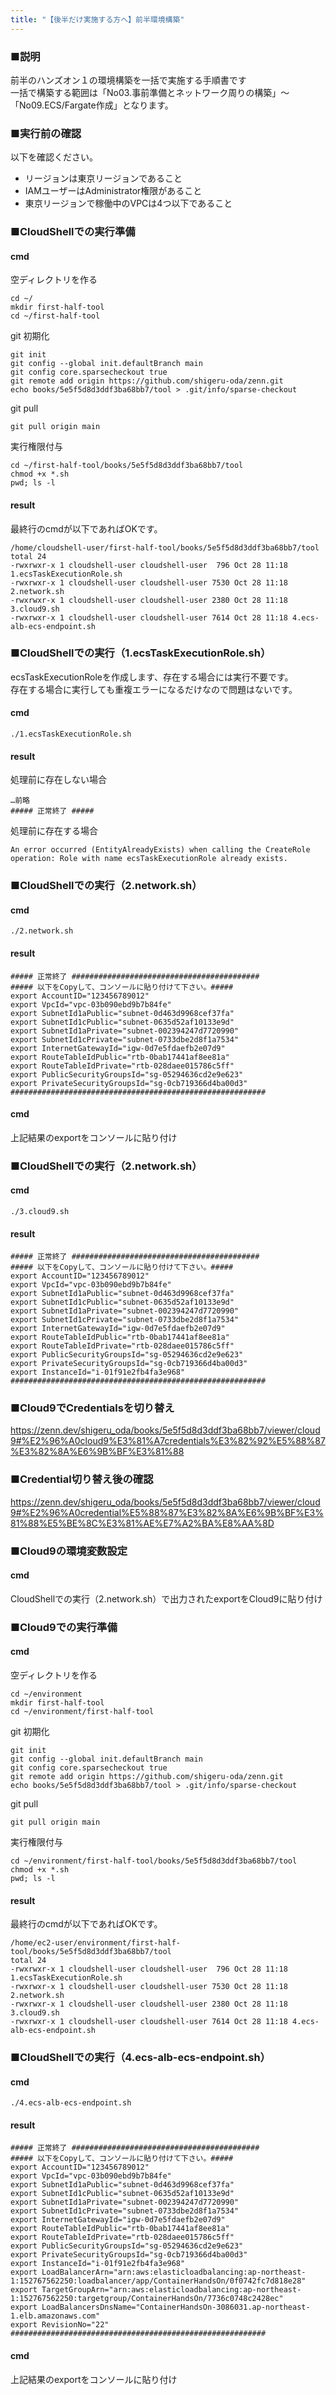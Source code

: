 ```yaml
---
title: "【後半だけ実施する方へ】前半環境構築"
---
```

### ■説明

前半のハンズオン１の環境構築を一括で実施する手順書です  
一括で構築する範囲は「No03.事前準備とネットワーク周りの構築」〜「No09.ECS/Fargate作成」となります。

### ■実行前の確認

以下を確認ください。

- リージョンは東京リージョンであること
- IAMユーザーはAdministrator権限があること
- 東京リージョンで稼働中のVPCは4つ以下であること

### ■CloudShellでの実行準備

#### cmd

空ディレクトリを作る

```shell
cd ~/
mkdir first-half-tool
cd ~/first-half-tool
```

git 初期化

```shell
git init
git config --global init.defaultBranch main
git config core.sparsecheckout true
git remote add origin https://github.com/shigeru-oda/zenn.git
echo books/5e5f5d8d3ddf3ba68bb7/tool > .git/info/sparse-checkout
```

git pull

```shell
git pull origin main
```

実行権限付与

```shell
cd ~/first-half-tool/books/5e5f5d8d3ddf3ba68bb7/tool
chmod +x *.sh
pwd; ls -l
```

#### result

最終行のcmdが以下であればOKです。

```shell
/home/cloudshell-user/first-half-tool/books/5e5f5d8d3ddf3ba68bb7/tool
total 24
-rwxrwxr-x 1 cloudshell-user cloudshell-user  796 Oct 28 11:18 1.ecsTaskExecutionRole.sh
-rwxrwxr-x 1 cloudshell-user cloudshell-user 7530 Oct 28 11:18 2.network.sh
-rwxrwxr-x 1 cloudshell-user cloudshell-user 2380 Oct 28 11:18 3.cloud9.sh
-rwxrwxr-x 1 cloudshell-user cloudshell-user 7614 Oct 28 11:18 4.ecs-alb-ecs-endpoint.sh
```

### ■CloudShellでの実行（1.ecsTaskExecutionRole.sh）

ecsTaskExecutionRoleを作成します、存在する場合には実行不要です。  
存在する場合に実行しても重複エラーになるだけなので問題はないです。

#### cmd

```shell
./1.ecsTaskExecutionRole.sh
```

#### result

処理前に存在しない場合

```shell
…前略
##### 正常終了 #####
```

処理前に存在する場合

```shell
An error occurred (EntityAlreadyExists) when calling the CreateRole operation: Role with name ecsTaskExecutionRole already exists.
```

### ■CloudShellでの実行（2.network.sh）
#### cmd

```shell
./2.network.sh
```

#### result
```shell
##### 正常終了 ##########################################
##### 以下をCopyして、コンソールに貼り付けて下さい。#####
export AccountID="123456789012"
export VpcId="vpc-03b090ebd9b7b84fe"
export SubnetId1aPublic="subnet-0d463d9968cef37fa"
export SubnetId1cPublic="subnet-0635d52af10133e9d"
export SubnetId1aPrivate="subnet-002394247d7720990"
export SubnetId1cPrivate="subnet-0733dbe2d8f1a7534"
export InternetGatewayId="igw-0d7e5fdaefb2e07d9"
export RouteTableIdPublic="rtb-0bab17441af8ee81a"
export RouteTableIdPrivate="rtb-028daee015786c5ff"
export PublicSecurityGroupsId="sg-05294636cd2e9e623"
export PrivateSecurityGroupsId="sg-0cb719366d4ba00d3"
#########################################################
```

#### cmd
上記結果のexportをコンソールに貼り付け

### ■CloudShellでの実行（2.network.sh）
#### cmd

```shell
./3.cloud9.sh
```

#### result
```shell
##### 正常終了 ##########################################
##### 以下をCopyして、コンソールに貼り付けて下さい。#####
export AccountID="123456789012"
export VpcId="vpc-03b090ebd9b7b84fe"
export SubnetId1aPublic="subnet-0d463d9968cef37fa"
export SubnetId1cPublic="subnet-0635d52af10133e9d"
export SubnetId1aPrivate="subnet-002394247d7720990"
export SubnetId1cPrivate="subnet-0733dbe2d8f1a7534"
export InternetGatewayId="igw-0d7e5fdaefb2e07d9"
export RouteTableIdPublic="rtb-0bab17441af8ee81a"
export RouteTableIdPrivate="rtb-028daee015786c5ff"
export PublicSecurityGroupsId="sg-05294636cd2e9e623"
export PrivateSecurityGroupsId="sg-0cb719366d4ba00d3"
export InstanceId="i-01f91e2fb4fa3e968"
#########################################################
```


### ■Cloud9でCredentialsを切り替え

<https://zenn.dev/shigeru_oda/books/5e5f5d8d3ddf3ba68bb7/viewer/cloud9#%E2%96%A0cloud9%E3%81%A7credentials%E3%82%92%E5%88%87%E3%82%8A%E6%9B%BF%E3%81%88>

### ■Credential切り替え後の確認

<https://zenn.dev/shigeru_oda/books/5e5f5d8d3ddf3ba68bb7/viewer/cloud9#%E2%96%A0credential%E5%88%87%E3%82%8A%E6%9B%BF%E3%81%88%E5%BE%8C%E3%81%AE%E7%A2%BA%E8%AA%8D>

### ■Cloud9の環境変数設定
#### cmd
CloudShellでの実行（2.network.sh）で出力されたexportをCloud9に貼り付け


### ■Cloud9での実行準備
#### cmd

空ディレクトリを作る

```shell
cd ~/environment
mkdir first-half-tool
cd ~/environment/first-half-tool
```

git 初期化

```shell
git init
git config --global init.defaultBranch main
git config core.sparsecheckout true
git remote add origin https://github.com/shigeru-oda/zenn.git
echo books/5e5f5d8d3ddf3ba68bb7/tool > .git/info/sparse-checkout
```

git pull

```shell
git pull origin main
```

実行権限付与

```shell
cd ~/environment/first-half-tool/books/5e5f5d8d3ddf3ba68bb7/tool
chmod +x *.sh
pwd; ls -l
```

#### result

最終行のcmdが以下であればOKです。

```shell
/home/ec2-user/environment/first-half-tool/books/5e5f5d8d3ddf3ba68bb7/tool
total 24
-rwxrwxr-x 1 cloudshell-user cloudshell-user  796 Oct 28 11:18 1.ecsTaskExecutionRole.sh
-rwxrwxr-x 1 cloudshell-user cloudshell-user 7530 Oct 28 11:18 2.network.sh
-rwxrwxr-x 1 cloudshell-user cloudshell-user 2380 Oct 28 11:18 3.cloud9.sh
-rwxrwxr-x 1 cloudshell-user cloudshell-user 7614 Oct 28 11:18 4.ecs-alb-ecs-endpoint.sh
```

### ■CloudShellでの実行（4.ecs-alb-ecs-endpoint.sh）
#### cmd

```shell
./4.ecs-alb-ecs-endpoint.sh
```

#### result
```shell
##### 正常終了 ##########################################
##### 以下をCopyして、コンソールに貼り付けて下さい。#####
export AccountID="123456789012"
export VpcId="vpc-03b090ebd9b7b84fe"
export SubnetId1aPublic="subnet-0d463d9968cef37fa"
export SubnetId1cPublic="subnet-0635d52af10133e9d"
export SubnetId1aPrivate="subnet-002394247d7720990"
export SubnetId1cPrivate="subnet-0733dbe2d8f1a7534"
export InternetGatewayId="igw-0d7e5fdaefb2e07d9"
export RouteTableIdPublic="rtb-0bab17441af8ee81a"
export RouteTableIdPrivate="rtb-028daee015786c5ff"
export PublicSecurityGroupsId="sg-05294636cd2e9e623"
export PrivateSecurityGroupsId="sg-0cb719366d4ba00d3"
export InstanceId="i-01f91e2fb4fa3e968"
export LoadBalancerArn="arn:aws:elasticloadbalancing:ap-northeast-1:152767562250:loadbalancer/app/ContainerHandsOn/0f0742fc7d818e28"
export TargetGroupArn="arn:aws:elasticloadbalancing:ap-northeast-1:152767562250:targetgroup/ContainerHandsOn/7736c0748c2428ec"
export LoadBalancersDnsName="ContainerHandsOn-3086031.ap-northeast-1.elb.amazonaws.com"
export RevisionNo="22"
#########################################################
```

#### cmd
上記結果のexportをコンソールに貼り付け